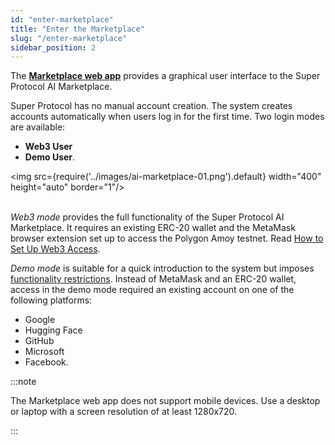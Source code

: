 ```yaml
---
id: "enter-marketplace"
title: "Enter the Marketplace"
slug: "/enter-marketplace"
sidebar_position: 2
---
```


The [**Marketplace web app**](https://beta.marketplace.superprotocol.com/) provides a graphical user interface to the Super Protocol AI Marketplace.

Super Protocol has no manual account creation. The system creates accounts automatically when users log in for the first time. Two login modes are available:

- **Web3 User**
- **Demo User**.

<img src={require('../images/ai-marketplace-01.png').default} width="400" height="auto" border="1"/>
<br/>
<br/>

_Web3 mode_ provides the full functionality of the Super Protocol AI Marketplace. It requires an existing ERC-20 wallet and the MetaMask browser extension set up to access the Polygon Amoy testnet. Read [How to Set Up Web3 Access](/ai-marketplace/enter-marketplace/web3-access).

_Demo mode_ is suitable for a quick introduction to the system but imposes [functionality restrictions](/ai-marketplace/enter-marketplace/demo). Instead of MetaMask and an ERC-20 wallet, access in the demo mode required an existing account on one of the following platforms:

- Google
- Hugging Face
- GitHub
- Microsoft
- Facebook.

:::note

The Marketplace web app does not support mobile devices. Use a desktop or laptop with a screen resolution of at least 1280x720.

:::
